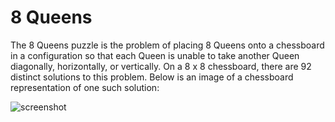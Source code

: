 # 8 Queens
The 8 Queens puzzle is the problem of placing 8 Queens onto a chessboard in a configuration so that each Queen is unable to take another Queen diagonally, horizontally, or vertically. On a 8 x 8 chessboard, there are 92 distinct solutions to this problem. Below is an image of a chessboard representation of one such solution:

![screenshot](../master/8_Queens.png)
